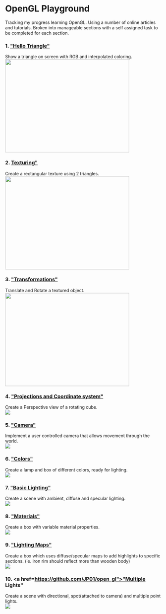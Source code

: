 # OpenGL Playground
Tracking my progress learning OpenGL. Using a number of online articles and tutorials. Broken into manageable sections with a self assigned task to be completed for each section.

### 1. <a href="https://github.com/JP01/open_gl/tree/fc28d2dd477351f55deafaa4beb229a56c269324">"Hello Triangle"</a>
Show a triangle on screen with RGB and interpolated coloring.</br>
<img src="ScreenGrabs/hello_triangle.png" width=400 height=300/>

### 2. <a href="https://github.com/JP01/open_gl/tree/c4122dc57528bb0282163220996c9c118284bb39">Texturing"</a>
Create a rectangular texture using 2 triangles.</br>
<img src="ScreenGrabs/texture_alpha.png" width=400 height=300/>

### 3. <a href="https://github.com/JP01/open_gl/tree/339c795ec159959110b655a5fa403fef413f8d1f">"Transformations"</a>
Translate and Rotate a textured object.</br>
<img src="ScreenGrabs/transformation.png" width=400 height=300/>

### 4. <a href="https://github.com/JP01/open_gl/tree/2563fd606cbe23b7948e7b6f65570b55ba4bfcac">"Projections and Coordinate system"</a>
Create a Perspective view of a rotating cube.</br>
![](ScreenGrabs/projections.gif)

### 5. <a href="https://github.com/JP01/open_gl/tree/606398f3b1abb6ced6c78976023e86bcc8477bc5">"Camera"</a>
Implement a user controlled camera that allows movement through the world.</br>
![](ScreenGrabs/camera_movement.gif)

### 6. <a href="https://github.com/JP01/open_gl/tree/91987f9f099799abd1d8f7469b91eb313453f5ab">"Colors"</a>
Create a lamp and box of different colors, ready for lighting.</br>
![](ScreenGrabs/colors.gif)

### 7. <a href="https://github.com/JP01/open_gl/tree/01cce650e7d5def4a60a4c6638920438368d9a7f">"Basic Lighting"</a>
Create a scene with ambient, diffuse and specular lighting.</br>
![](ScreenGrabs/basic_lighting.gif)

### 8. <a href="https://github.com/JP01/open_gl/tree/c51a8e090c02e2f3c0ebebe09064ca0820b80047">"Materials"</a>
Create a box with variable material properties.</br>
![](ScreenGrabs/materials.gif)

### 9. <a href="https://github.com/JP01/open_gl/tree/348c1b37e6c871755bc1fa7be580d47debb2aedb">"Lighting Maps"</a>
Create a box which uses diffuse/specular maps to add highlights to specific sections. (ie. iron rim should reflect more than wooden body)</br>
![](ScreenGrabs/lighting_maps.gif)

### 10. <a href=https://github.com/JP01/open_gl">"Multiple Lights"</a>
Create a scene with directional, spot(attached to camera) and multiple point lights.</br>
![](ScreenGrabs/multiple_lights.gif)
